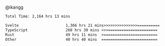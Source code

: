 @ikangg
<!--START_SECTION:waka-->

```txt
Total Time: 2,164 hrs 13 mins

Svelte                     1,366 hrs 21 mins>>>>>>>>>>>>>>>==========   61.97 %
TypeScript                 260 hrs 30 mins >>>======================   11.81 %
Rust                       49 hrs 11 mins  >========================   02.23 %
Other                      40 hrs 40 mins  =========================   01.84 %
```

<!--END_SECTION:waka-->
